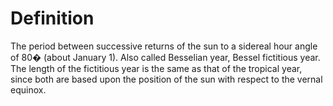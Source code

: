 # Definition

The period between successive returns of the sun to a sidereal hour
angle of 80� (about January 1). Also called Besselian year, Bessel
fictitious year. The length of the fictitious year is the same as that
of the tropical year, since both are based upon the position of the sun
with respect to the vernal equinox.
